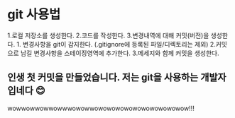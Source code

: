 # git 사용법

1.로컬 저장소를 생성한다.
2.코드를 작성한다.
3.변경내역에 대해 커밋(버전)을 생성한다.
     1. 변경사항을 git이 감지한다. (.gitignore에 등록된 파일/디렉토리는 제외)
     2.커밋으로 남길 변경사항을 스테이징영역에 추가한다.
     3.메세지와 함께 커밋을 생성한다.


## 인생 첫 커밋을 만들었습니다. 저는 git을 사용하는 개발자입네다 😊

wowwowwowwowwwowowwowowowowowowowowowowow!!!
